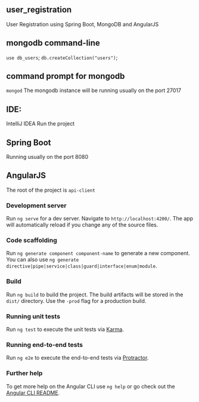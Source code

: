 ## user_registration

User Registration using Spring Boot, MongoDB and AngularJS

## mongodb command-line
`use db_users`;
`db.createCollection("users")`;

## command prompt for mongodb
`mongod`
The mongodb instance will be running usually on the port 27017

## IDE:
IntelliJ IDEA
Run the project 
## Spring Boot 
Running usually on the port 8080

## AngularJS
The root of the project is `api-client`

### Development server

Run `ng serve` for a dev server. Navigate to `http://localhost:4200/`. The app will automatically reload if you change any of the source files.

### Code scaffolding

Run `ng generate component component-name` to generate a new component. You can also use `ng generate directive|pipe|service|class|guard|interface|enum|module`.

### Build

Run `ng build` to build the project. The build artifacts will be stored in the `dist/` directory. Use the `-prod` flag for a production build.

### Running unit tests

Run `ng test` to execute the unit tests via [Karma](https://karma-runner.github.io).

### Running end-to-end tests

Run `ng e2e` to execute the end-to-end tests via [Protractor](http://www.protractortest.org/).

### Further help

To get more help on the Angular CLI use `ng help` or go check out the [Angular CLI README](https://github.com/angular/angular-cli/blob/master/README.md).




